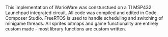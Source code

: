 This implementation of WarioWare was consturctued on a TI MSP432 Launchpad integrated circuit. All code was compiled and edited in Code Composer Studio.
FreeRTOS is used to handle scheduling and switching of minigame threads.
All sprites bitmaps and game functionality are entirely custom made - most library functions are custom written.
